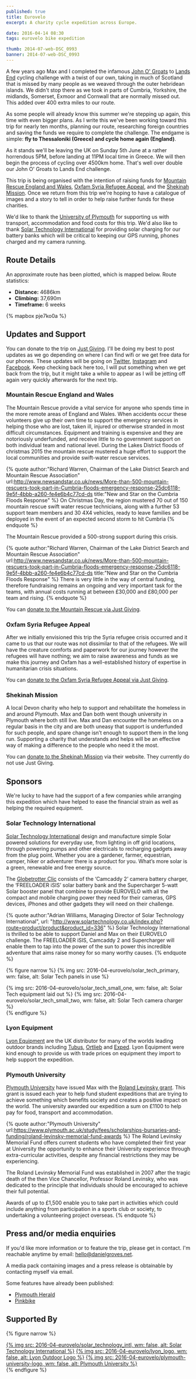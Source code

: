 ```yaml
---
published: true
title: Eurovelo
excerpt: A charity cycle expedition across Europe.

date: 2016-04-14 08:30
tags: eurovelo bike expedition

thumb: 2014-07-web-DSC_0993
banner: 2014-07-web-DSC_0993
---
```


A few years ago Max and I completed the infamous [John O' Groats][jogle1] to [Lands End][jogle2] cycling challenge with a twist of our own, taking in much of Scotland that is missed by many people as we weaved through the outer hebridean islands. We didn't stop there as we took in parts of Cumbria, Yorkshire, the midlands, Somerset, Exmoor and Cornwall that are normally missed out. This added over 400 extra miles to our route.

As some people will already know this summer we're stepping up again, this time with even bigger plans. As I write this we've been working toward this trip for nearly ten months, planning our route, researching foreign countries and saving the funds we require to complete the challenge. The endgame is simple: **fly to Thessaloniki (Greece) and cycle home again (England)**.

As it stands we'll be leaving the UK on Sunday 5th June at a rather horrendous 5PM, before landing at 11PM local time in Greece. We will then begin the process of cycling over 4500km home. That's well over double our John O' Groats to Lands End challenge.

This trip is being organised with the intention of raising funds for [Mountain Rescue England and Wales][donate_mrt], [Oxfam Syria Refugee Appeal][donate_oxfam], and the [Shekinah Mission][donate_shekinah]. Once we return from this trip we're hoping to have a catalogue of images and a story to tell in order to help raise further funds for these charities.

We'd like to thank the [University of Plymouth][plym_uni] for supporting us with transport, accommodation and food costs for this trip. We'd also like to thank [Solar Technology International][solar_technology_intl] for providing solar charging for our battery banks which will be critical to keeping our GPS running, phones charged and my camera running.

## Route Details

An approximate route has been plotted, which is mapped below. Route statistics:

* **Distance:** 4686km
* **Climbing:** 37,690m
* **Timeframe:** 6 weeks

{% mapbox pje7ko0a %}

## Updates and Support

You can donate to the trip on [Just Giving][donate]. I'll be doing my best to post updates as we go depending on where I can find wifi or we get free data for our phones. These updates will be going on [Twitter][social_twitter], [Instagram][social_instagram] and [Facebook][social_facebook]. Keep checking back here too, I will put something when we get back from the trip, but it might take a while to appear as I will be jetting off again very quickly afterwards for the next trip.

### Mountain Rescue England and Wales

The Mountain Rescue provide a vital service for anyone who spends time in the more remote areas of England and Wales. When accidents occur these volunteers give up their own time to support the emergency services in helping those who are lost, taken ill, injured or otherwise stranded in most difficult circumstances. Equipment and training is expensive and they are notoriously underfunded, and receive little to no government support on both individual team and national level. During the Lakes District floods of christmas 2015 the mountain rescue mustered a huge effort to support the local communities and provide swift-water rescue services.

{% quote author:"Richard Warren, Chairman of the Lake District Search and Mountain Rescue Association" url:http://www.newsandstar.co.uk/news/More-than-500-mountain-rescuers-took-part-in-Cumbria-floods-emergency-response-25dc6118-9e5f-4bbb-a260-fe4e6b4c77cd-ds title:"New and Star on the Cumbria Floods Response" %}
  On Christmas Day, the region mustered 70 out of 150 mountain rescue swift water rescue technicians, along with a further 53 support team members and 30 4X4 vehicles, ready to leave families and be deployed in the event of an expected second storm to hit Cumbria
{% endquote %}

The Mountain Rescue provided a 500-strong support during this crisis.

{% quote author:"Richard Warren, Chairman of the Lake District Search and Mountain Rescue Association" url:http://www.newsandstar.co.uk/news/More-than-500-mountain-rescuers-took-part-in-Cumbria-floods-emergency-response-25dc6118-9e5f-4bbb-a260-fe4e6b4c77cd-ds title:"New and Star on the Cumbria Floods Response" %}
  There is very little in the way of central funding, therefore fundraising remains an ongoing and very important task for the teams, with annual costs running at between £30,000 and £80,000 per team and rising.
{% endquote %}

You can [donate to the Mountain Rescue via Just Giving][donate_mrt].

### Oxfam Syria Refugee Appeal

After we initially envisioned this trip the Syria refugee crisis occurred and it came to us that our route was not dissimilar to that of the refugees. We will have the creature comforts and paperwork for our journey however the refugees will have nothing; we aim to raise awareness and funds as we make this journey and Oxfam has a well-established history of expertise in humanitarian crisis situations.

You can [donate to the Oxfam Syria Refugee Appeal via Just Giving][donate_oxfam].

### Shekinah Mission

A local Devon charity who help to support and rehabilitate the homeless in and around Plymouth. Max and Dan both went though university in Plymouth where both still live. Max and Dan encounter the homeless on a regular basis in the city and are both uneasy that support is underfunded for such people, and spare change isn’t enough to support them in the long run. Supporting a charity that understands and helps will be an effective way of making a difference to the people who need it the most.

You can [donate to the Shekinah Mission][donate_shekinah] via their website. They currently do not use Just Giving.

## Sponsors

We're lucky to have had the support of a few companies while arranging this expedition which have helped to ease the financial strain as well as helping the required equipment.

### Solar Technology International

[Solar Technology International][solar_technology_intl] design and manufacture simple Solar powered solutions for everyday use, from lighting in off grid locations, through powering pumps and other electricals to recharging gadgets away from the plug point. Whether you are a gardener, farmer, equestrian, camper, hiker or adventurer there is a product for you. What’s more solar is a green, renewable and free energy source.    

The [Globetrotter Clic][solar_technology_intl_package] consists of the ‘Camcaddy 2’ camera battery charger, the ‘FREELOADER iSIS’ solar battery bank and the Supercharger 5-watt Solar booster panel that combine to provide EUROVELO with all the compact and mobile charging power they need for their cameras, GPS devices, iPhones and other gadgets they will need on their challenge.

{% quote author:"Adrian Williams, Managing Director of Solar Technology International", url: "http://www.solartechnology.co.uk/index.php?route=product/product&product_id=336" %}
Solar Technology International is thrilled to be able to support Daniel and Max on their EUROVELO challenge.  The FREELOADER iSIS, Camcaddy 2 and Supercharger will enable them to tap into the power of the sun to power this incredible adventure that aims raise money for so many worthy causes.
{% endquote %}

{% figure narrow %}
  {% img src: 2016-04-eurovelo/solar_tech_primary, wm: false, alt: Solar Tech panels in use %}

  <div class="row pair">
    {% img src: 2016-04-eurovelo/solar_tech_small_one, wm: false, alt: Solar Tech equipment laid out %}
    {% img src: 2016-04-eurovelo/solar_tech_small_two, wm: false, alt: Solar Tech camera charger %}
  </div>
{% endfigure %}

### Lyon Equipment

[Lyon Equipment][lyon] are the UK distributor for many of the worlds leading outdoor brands including [Tubus][tubus], [Ortlieb][ortlieb] and [Exped][exped]. Lyon Equipment were kind enough to provide us with trade prices on equipment they import to help support the expedition.

### Plymouth University

[Plymouth University][plym_uni] have issued Max with the [Roland Levinsky grant][plym_uni_grant]. This grant is issued each year to help fund student expeditions that are trying to achieve something which benefits society and creates a positive impact on the world. The university awarded our expedition a sum on £1100 to help pay for food, transport and accommodation.


{% quote author:"Plymouth University" url:https://www.plymouth.ac.uk/study/fees/scholarships-bursaries-and-funding/roland-levinsky-memorial-fund-awards %}
The Roland Levinsky Memorial Fund offers current students who have completed their first year at University the opportunity to enhance their University experience through extra-curricular activities, despite any financial restrictions they may be experiencing.

The Roland Levinsky Memorial Fund was established in 2007 after the tragic death of the then Vice Chancellor, Professor Roland Levinsky, who was dedicated to the principle that individuals should be encouraged to achieve their full potential.

Awards of up to £1,500 enable you to take part in activities which could include anything from participation in a sports club or society, to undertaking a volunteering project overseas.
{% endquote %}

## Press and/or media enquiries

If you'd like more information or to feature the trip, please get in contact. I'm reachable anytime by email: <hello@danielgroves.net>.

A media pack containing images and a press release is obtainable by contacting myself via email.

Some features have already been published:

- [Plymouth Herald][media_plymouth_herald]
- [Pinkbike][media_pinkbike]

## Supported By

{% figure narrow %}
  <div class="row three">
    <a href="http://www.solartechnology.co.uk" title="Solar Technology International">{% img src: 2016-04-eurovelo/solar_technology_intl, wm: false, alt: Solar Technology International %}</a>
    <a href="http://lyon.co.uk/outdoor/" title="Lyon Outdoor Distribution">{% img src: 2016-04-eurovelo/lyon_logo, wm: false, alt: Lyon Outdoor Logo %}</a>
    <a href="https://www.plymouth.ac.uk" title="Plymouth University">{% img src: 2016-04-eurovelo/plymouth-university-logo, wm: false, alt: Plymouth University %}</a>
  </div>
{% endfigure %}

[donate_mrt]: https://www.justgiving.com/Eurovelo16 "Donate to the Mountain Rescue"
[donate_oxfam]: https://www.justgiving.com/Eurovelo16a "Donate to Oxfam"
[donate_shekinah]: http://www.shekinahmission.co.uk/raising-money/ "Donate to the Shekinah Mission"
[donate]: https://www.justgiving.com/teams/Eurovelo2016 "Eurovelo on Just Giving"

[jogle1]: /adventures-photography/2014/11/JOGLE/ "John O' Groats to Lands End Part 1"
[jogle2]: /adventures-photography/2014/12/JOGLE-2/ "John O' Groats to Lands End Part 2"

[plym_uni]: https://www.plymouth.ac.uk "Plymouth University"
[solar_technology_intl]: http://www.solartechnology.co.uk "Solar Technology International"
[solar_technology_intl_package]: http://www.solartechnology.co.uk/index.php?route=product/product&product_id=336  "Solar Technology International Globetrotter Clic bundle"
[lyon]: https://lyon.co.uk "Lyon Outdoor Equipment"
[ortlieb]: https://www.ortlieb.com/en/ "Ortlieb German Outdoor Equipment"
[exped]: http://www.exped.com/international/en "Exped International Expedition Equipment"
[tubus]: http://www.tubus.com "Tubus Rack Systems"
[plym_uni_grant]: https://www.plymouth.ac.uk/study/fees/scholarships-bursaries-and-funding/roland-levinsky-memorial-fund-awards "Roland Levinsky Memorial Fund Awards"

[social_facebook]: https://www.facebook.com/eurovelo2016/?fref=ts "Eurovelo Expedition on Facebook"
[social_instagram]: http://instagram.com/danielsgroves/ "Daniel Groves on Instagram"
[social_twitter]: https://twitter.com/danielsgroves "Daniel Groves on Twitter"

[media_plymouth_herald]: http://www.plymouthherald.co.uk/Cycling-enthusiasts-cycle-Plymouth-Greece-raising/story-29171649-detail/story.html "Feature on Plymouth Herald website"
[media_pinkbike]: http://www.pinkbike.com/u/danielgroves/blog/eurovelo-2016-a-4500km-charity-cycle-ride.html "Feature on Pinkbike"
